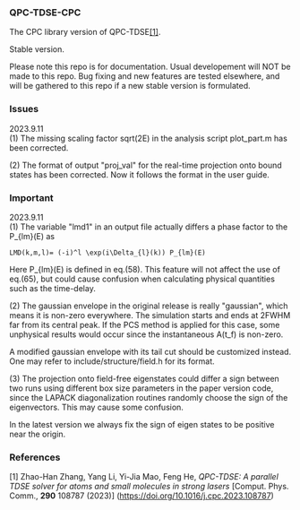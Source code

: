### QPC-TDSE-CPC
The CPC library version of QPC-TDSE[[1]](https://doi.org/10.1016/j.cpc.2023.108787). 

Stable version. 

Please note this repo is for documentation. Usual developement will NOT be made to this repo. Bug fixing and new features are tested elsewhere, and will be gathered to this repo if a new stable version is formulated.


### Issues
2023.9.11<br>
(1) The missing scaling factor sqrt(2E) in the analysis script plot_part.m has been corrected. 

(2) The format of output "proj_val" for the real-time projection onto bound states has been corrected. Now it follows the format in the user guide.

### Important
2023.9.11<br>
(1) The variable "lmd1" in an output file actually differs a phase factor to the P_{lm}(E) as

    LMD(k,m,l)= (-i)^l \exp(i\Delta_{l}(k)) P_{lm}(E)

Here P_{lm}(E) is defined in eq.(58). This feature will not affect the use of eq.(65), but could cause confusion when calculating physical quantities such as the time-delay.

(2) The gaussian envelope in the original release is really "gaussian", which means it is non-zero everywhere. The simulation starts and ends at 2FWHM far from its central peak. If the PCS method is applied for this case, some unphysical results would occur since the instantaneous A(t_f) is non-zero. 

A modified gaussian envelope with its tail cut should be customized instead. One may refer to include/structure/field.h for its format.

(3) The projection onto field-free eigenstates could differ a sign between two runs using different box size parameters in the paper version code, since the LAPACK diagonalization routines randomly choose the sign of the eigenvectors. This may cause some confusion.

In the latest version we always fix the sign of eigen states to be positive near the origin.

### References
[1] Zhao-Han Zhang, Yang Li, Yi-Jia Mao, Feng He,
*QPC-TDSE: A parallel TDSE solver for atoms and small molecules in strong lasers*
[Comput. Phys. Comm., **290** 108787 (2023)]
(https://doi.org/10.1016/j.cpc.2023.108787)
